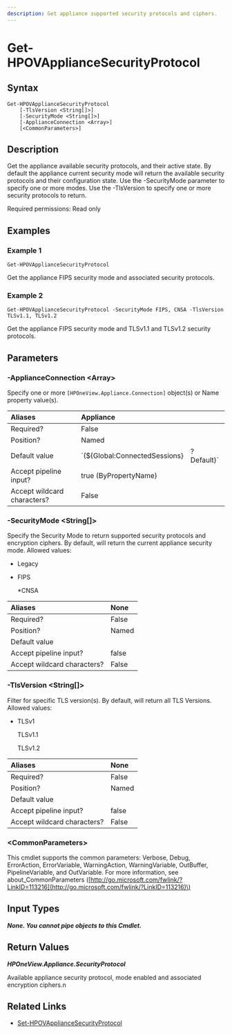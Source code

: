 ```yaml
---
description: Get appliance supported security protocols and ciphers.
---
```


# Get-HPOVApplianceSecurityProtocol

## Syntax

```text
Get-HPOVApplianceSecurityProtocol
    [-TlsVersion <String[]>]
    [-SecurityMode <String[]>]
    [-ApplianceConnection <Array>]
    [<CommonParameters>]
```

## Description

Get the appliance available security protocols, and their active state. By default the appliance current security mode will return the available security protocols and their configuration state. Use the -SecurityMode parameter to specify one or more modes. Use the -TlsVersion to specify one or more security protocols to return.

Required permissions: Read only

## Examples

### Example 1

```text
Get-HPOVApplianceSecurityProtocol
```

Get the appliance FIPS security mode and associated security protocols.

### Example 2

```text
Get-HPOVApplianceSecurityProtocol -SecurityMode FIPS, CNSA -TlsVersion TLSv1.1, TLSv1.2
```

Get the appliance FIPS security mode and TLSv1.1 and TLSv1.2 security protocols.

## Parameters

### -ApplianceConnection &lt;Array&gt;

Specify one or more `[HPOneView.Appliance.Connection]` object\(s\) or Name property value\(s\).

| Aliases | Appliance |  |
| :--- | :--- | :--- |
| Required? | False |  |
| Position? | Named |  |
| Default value | \`\(${Global:ConnectedSessions} | ? Default\)\` |
| Accept pipeline input? | true \(ByPropertyName\) |  |
| Accept wildcard characters? | False |  |

### -SecurityMode &lt;String\[\]&gt;

Specify the Security Mode to return supported security protocols and encryption ciphers. By default, will return the current appliance security mode. Allowed values:

* Legacy
* FIPS

  \*CNSA

| Aliases | None |
| :--- | :--- |
| Required? | False |
| Position? | Named |
| Default value |  |
| Accept pipeline input? | false |
| Accept wildcard characters? | False |

### -TlsVersion &lt;String\[\]&gt;

Filter for specific TLS version\(s\). By default, will return all TLS Versions. Allowed values:

* TLSv1

  TLSv1.1

  TLSv1.2

| Aliases | None |
| :--- | :--- |
| Required? | False |
| Position? | Named |
| Default value |  |
| Accept pipeline input? | false |
| Accept wildcard characters? | False |

### &lt;CommonParameters&gt;

This cmdlet supports the common parameters: Verbose, Debug, ErrorAction, ErrorVariable, WarningAction, WarningVariable, OutBuffer, PipelineVariable, and OutVariable. For more information, see about\_CommonParameters \([http://go.microsoft.com/fwlink/?LinkID=113216](http://go.microsoft.com/fwlink/?LinkID=113216)\)

## Input Types

_**None. You cannot pipe objects to this Cmdlet.**_

## Return Values

_**HPOneView.Appliance.SecurityProtocol**_

Available appliance security protocol, mode enabled and associated encryption ciphers.n

## Related Links

* [Set-HPOVApplianceSecurityProtocol](set-hpovappliancesecurityprotocol.md)

